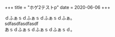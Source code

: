 +++
title = "ホゲ2テストp"
date = 2020-06-06
+++

ｄふぁｓｄふぁｓｄふぁｓｄふぁ。  
sdfasdfasdfasdf  
あｓｄふぁｓｄふぁｓｄふぁｓｄ。 
